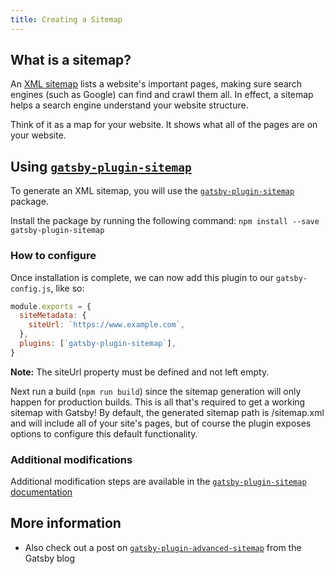 ```yaml
---
title: Creating a Sitemap
---
```


## What is a sitemap?

An [XML sitemap](https://support.google.com/webmasters/answer/156184?hl=en) lists a website's important pages, making sure search engines (such as Google) can find and crawl them all. In effect, a sitemap helps a search engine understand your website structure.

Think of it as a map for your website. It shows what all of the pages are on your website.

## Using [`gatsby-plugin-sitemap`](/packages/gatsby-plugin-sitemap/)

To generate an XML sitemap, you will use the [`gatsby-plugin-sitemap`](/packages/gatsby-plugin-sitemap/) package.

Install the package by running the following command:
`npm install --save gatsby-plugin-sitemap`

### How to configure

Once installation is complete, we can now add this plugin to our `gatsby-config.js`, like so:

```javascript:title=gatsby-config.js
module.exports = {
  siteMetadata: {
    siteUrl: `https://www.example.com`,
  },
  plugins: [`gatsby-plugin-sitemap`],
}
```

**Note:** The siteUrl property must be defined and not left empty.

Next run a build (`npm run build`) since the sitemap generation will only happen for production builds. This is all that's required to get a working sitemap with Gatsby! By default, the generated sitemap path is /sitemap.xml and will include all of your site's pages, but of course the plugin exposes options to configure this default functionality.

### Additional modifications

Additional modification steps are available in the [`gatsby-plugin-sitemap` documentation](/packages/gatsby-plugin-sitemap)

## More information

- Also check out a post on [`gatsby-plugin-advanced-sitemap`](/blog/2019-05-07-advanced-sitemap-plugin-for-seo/) from the Gatsby blog
